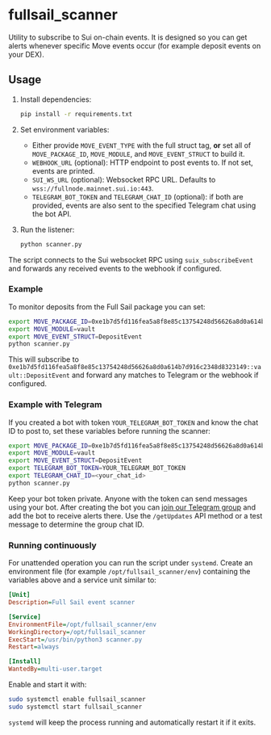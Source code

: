 # fullsail_scanner

Utility to subscribe to Sui on-chain events. It is designed so you can get alerts whenever
specific Move events occur (for example deposit events on your DEX).

## Usage

1. Install dependencies:
   ```bash
   pip install -r requirements.txt
   ```
2. Set environment variables:
   - Either provide `MOVE_EVENT_TYPE` with the full struct tag, **or** set all of
     `MOVE_PACKAGE_ID`, `MOVE_MODULE`, and `MOVE_EVENT_STRUCT` to build it.
   - `WEBHOOK_URL` (optional): HTTP endpoint to post events to. If not set, events are printed.
   - `SUI_WS_URL` (optional): Websocket RPC URL. Defaults to `wss://fullnode.mainnet.sui.io:443`.
   - `TELEGRAM_BOT_TOKEN` and `TELEGRAM_CHAT_ID` (optional): if both are provided, events are also sent to the specified Telegram chat using the bot API.

3. Run the listener:
   ```bash
   python scanner.py
   ```

The script connects to the Sui websocket RPC using `suix_subscribeEvent` and forwards any
received events to the webhook if configured.

### Example

To monitor deposits from the Full Sail package you can set:

```bash
export MOVE_PACKAGE_ID=0xe1b7d5fd116fea5a8f8e85c13754248d56626a8d0a614b7d916c2348d8323149
export MOVE_MODULE=vault
export MOVE_EVENT_STRUCT=DepositEvent
python scanner.py
```

This will subscribe to `0xe1b7d5fd116fea5a8f8e85c13754248d56626a8d0a614b7d916c2348d8323149::vault::DepositEvent` and
forward any matches to Telegram or the webhook if configured.

### Example with Telegram

If you created a bot with token `YOUR_TELEGRAM_BOT_TOKEN` and know the chat ID
to post to, set these variables before running the scanner:

```bash
export MOVE_PACKAGE_ID=0xe1b7d5fd116fea5a8f8e85c13754248d56626a8d0a614b7d916c2348d8323149
export MOVE_MODULE=vault
export MOVE_EVENT_STRUCT=DepositEvent
export TELEGRAM_BOT_TOKEN=YOUR_TELEGRAM_BOT_TOKEN
export TELEGRAM_CHAT_ID=<your_chat_id>
python scanner.py
```

Keep your bot token private. Anyone with the token can send messages using your
bot. After creating the bot you can [join our Telegram group](https://t.me/+4ZZQ3MQWsjAyNjQx)
and add the bot to receive alerts there. Use the `/getUpdates` API method or a
test message to determine the group chat ID.

### Running continuously

For unattended operation you can run the script under `systemd`. Create an
environment file (for example `/opt/fullsail_scanner/env`) containing the
variables above and a service unit similar to:

```ini
[Unit]
Description=Full Sail event scanner

[Service]
EnvironmentFile=/opt/fullsail_scanner/env
WorkingDirectory=/opt/fullsail_scanner
ExecStart=/usr/bin/python3 scanner.py
Restart=always

[Install]
WantedBy=multi-user.target
```

Enable and start it with:

```bash
sudo systemctl enable fullsail_scanner
sudo systemctl start fullsail_scanner
```

`systemd` will keep the process running and automatically restart it if it
exits.
